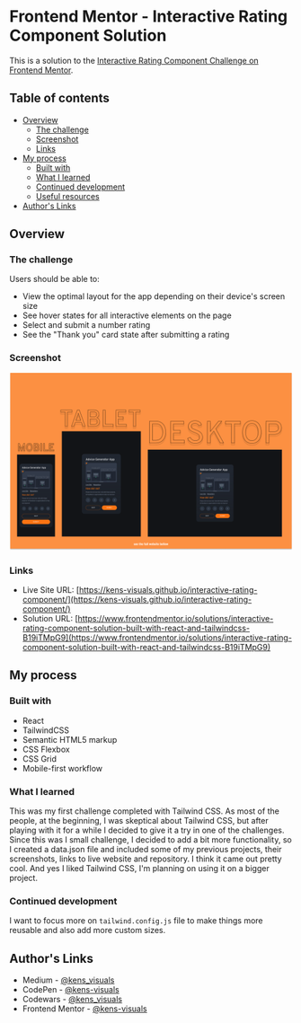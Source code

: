 # Frontend Mentor - Interactive Rating Component Solution

This is a solution to the [Interactive Rating Component Challenge on Frontend Mentor](https://www.frontendmentor.io/challenges/interactive-rating-component-koxpeBUmI).

## Table of contents

- [Overview](#overview)
  - [The challenge](#the-challenge)
  - [Screenshot](#screenshot)
  - [Links](#links)
- [My process](#my-process)
  - [Built with](#built-with)
  - [What I learned](#what-i-learned)
  - [Continued development](#continued-development)
  - [Useful resources](#useful-resources)
- [Author's Links](#authors-links)

## Overview

### The challenge

Users should be able to:

- View the optimal layout for the app depending on their device's screen size
- See hover states for all interactive elements on the page
- Select and submit a number rating
- See the "Thank you" card state after submitting a rating

### Screenshot

![screenshot](./src/images/screenshot.png)

### Links

- Live Site URL: [https://kens-visuals.github.io/interactive-rating-component/](https://kens-visuals.github.io/interactive-rating-component/)
- Solution URL: [https://www.frontendmentor.io/solutions/interactive-rating-component-solution-built-with-react-and-tailwindcss-B19iTMpG9](https://www.frontendmentor.io/solutions/interactive-rating-component-solution-built-with-react-and-tailwindcss-B19iTMpG9)

## My process

### Built with

- React
- TailwindCSS
- Semantic HTML5 markup
- CSS Flexbox
- CSS Grid
- Mobile-first workflow

### What I learned

This was my first challenge completed with Tailwind CSS. As most of the people, at the beginning, I was skeptical about Tailwind CSS, but after playing with it for a while I decided to give it a try in one of the challenges. Since this was I small challenge, I decided to add a bit more functionality, so I created a data.json file and included some of my previous projects, their screenshots, links to live website and repository. I think it came out pretty cool. And yes I liked Tailwind CSS, I'm planning on using it on a bigger project.

### Continued development

I want to focus more on `tailwind.config.js` file to make things more reusable and also add more custom sizes.

## Author's Links

- Medium - [@kens_visuals](https://medium.com/@kens_visuals)
- CodePen - [@kens-visuals](https://codepen.io/kens-visuals)
- Codewars - [@kens_visuals](https://www.codewars.com/users/kens_visuals)
- Frontend Mentor - [@kens-visuals](https://www.frontendmentor.io/profile/kens-visuals)
